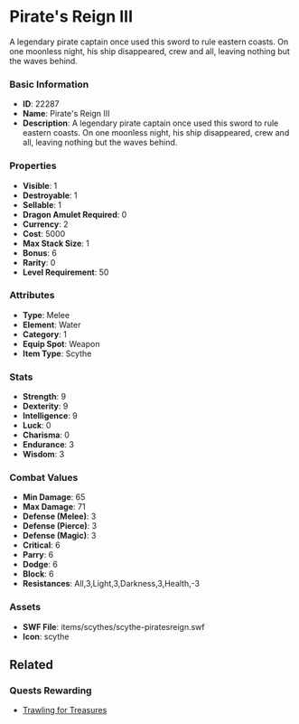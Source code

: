 # Pirate's Reign III

A legendary pirate captain once used this sword to rule eastern coasts. On one moonless night, his ship disappeared, crew and all, leaving nothing but the waves behind.

### Basic Information

- **ID**: 22287
- **Name**: Pirate&#039;s Reign III
- **Description**: A legendary pirate captain once used this sword to rule eastern coasts. On one moonless night, his ship disappeared, crew and all, leaving nothing but the waves behind.

### Properties

- **Visible**: 1
- **Destroyable**: 1
- **Sellable**: 1
- **Dragon Amulet Required**: 0
- **Currency**: 2
- **Cost**: 5000
- **Max Stack Size**: 1
- **Bonus**: 6
- **Rarity**: 0
- **Level Requirement**: 50

### Attributes

- **Type**: Melee
- **Element**: Water
- **Category**: 1
- **Equip Spot**: Weapon
- **Item Type**: Scythe

### Stats

- **Strength**: 9
- **Dexterity**: 9
- **Intelligence**: 9
- **Luck**: 0
- **Charisma**: 0
- **Endurance**: 3
- **Wisdom**: 3

### Combat Values

- **Min Damage**: 65
- **Max Damage**: 71
- **Defense (Melee)**: 3
- **Defense (Pierce)**: 3
- **Defense (Magic)**: 3
- **Critical**: 6
- **Parry**: 6
- **Dodge**: 6
- **Block**: 6
- **Resistances**: All,3,Light,3,Darkness,3,Health,-3

### Assets

- **SWF File**: items/scythes/scythe-piratesreign.swf
- **Icon**: scythe

## Related

### Quests Rewarding

- [Trawling for Treasures](../quests/2210-trawling-for-treasures.md)

